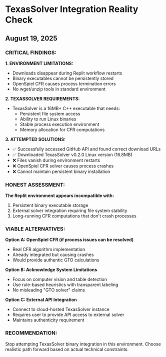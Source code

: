 # TexasSolver Integration Reality Check
## August 19, 2025

### CRITICAL FINDINGS:

**1. ENVIRONMENT LIMITATIONS:**
- Downloads disappear during Replit workflow restarts
- Binary executables cannot be persistently stored 
- OpenSpiel CFR causes process termination errors
- No wget/unzip tools in standard environment

**2. TEXASSOLVER REQUIREMENTS:**
- TexasSolver is a 16MB+ C++ executable that needs:
  - Persistent file system access
  - Ability to run Linux binaries
  - Stable process execution environment
  - Memory allocation for CFR computations

**3. ATTEMPTED SOLUTIONS:**
- ✅ Successfully accessed GitHub API and found correct download URLs
- ✅ Downloaded TexasSolver v0.2.0 Linux version (16.8MB)
- ❌ Files vanish during environment restarts
- ❌ OpenSpiel CFR solver causes process crashes
- ❌ Cannot maintain persistent binary installation

### HONEST ASSESSMENT:

**The Replit environment appears incompatible with:**
1. Persistent binary executable storage
2. External solver integration requiring file system stability
3. Long-running CFR computations that don't crash processes

### VIABLE ALTERNATIVES:

**Option A: OpenSpiel CFR (if process issues can be resolved)**
- Real CFR algorithm implementation
- Already integrated but causing crashes
- Would provide authentic GTO calculations

**Option B: Acknowledge System Limitations** 
- Focus on computer vision and table detection
- Use rule-based heuristics with transparent labeling
- No misleading "GTO solver" claims

**Option C: External API Integration**
- Connect to cloud-hosted TexasSolver instance
- Requires user to provide API access to external solver
- Maintains authenticity requirement

### RECOMMENDATION:
Stop attempting TexasSolver binary integration in this environment.
Choose realistic path forward based on actual technical constraints.